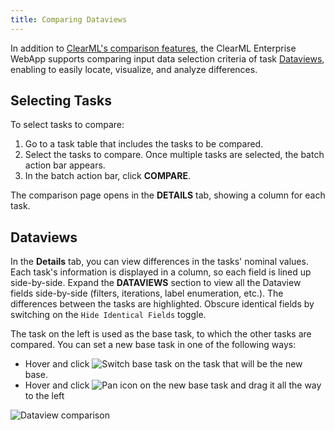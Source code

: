 ```yaml
--- 
title: Comparing Dataviews
---
```


In addition to [ClearML's comparison features](../../webapp/webapp_exp_comparing.md), the ClearML Enterprise WebApp 
supports comparing input data selection criteria of task [Dataviews](../dataviews.md), enabling to easily locate, visualize, and analyze differences.

## Selecting Tasks 

To select tasks to compare:
1. Go to a task table that includes the tasks to be compared.
1. Select the tasks to compare. Once multiple tasks are selected, the batch action bar appears.
1. In the batch action bar, click **COMPARE**. 

The comparison page opens in the **DETAILS** tab, showing a column for each task. 

## Dataviews

In the **Details** tab, you can view differences in the tasks' nominal values. Each task's information is 
displayed in a column, so each field is lined up side-by-side. Expand the **DATAVIEWS** 
section to view all the Dataview fields side-by-side (filters, iterations, label enumeration, etc.). The differences between the 
tasks are highlighted. Obscure identical fields by switching on the `Hide Identical Fields` toggle. 

The task on the left is used as the base task, to which the other tasks are compared. You can set a 
new base task 
in one of the following ways:
* Hover and click <img src="/docs/latest/icons/ico-switch-base.svg" alt="Switch base task" className="icon size-md space-sm" /> 
on the task that will be the new base.
* Hover and click <img src="/docs/latest/icons/ico-pan.svg" alt="Pan icon" className="icon size-md space-sm" /> on the new base task and drag it all the way to the left


![Dataview comparison](../../img/hyperdatasets/web-app/compare_dataviews.png)